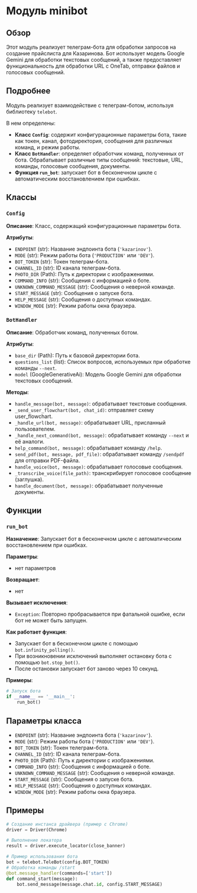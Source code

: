 # Модуль minibot

## Обзор

Этот модуль реализует телеграм-бота для обработки запросов на создание прайслиста для Казаринова. Бот использует модель Google Gemini для обработки текстовых сообщений, а также предоставляет функциональность для обработки URL с OneTab, отправки файлов и голосовых сообщений.

## Подробнее

Модуль реализует взаимодействие с телеграм-ботом, используя библиотеку `telebot`.  

В нем определены:

- **Класс `Config`**:  содержит конфигурационные параметры бота, такие как токен, канал, фотодиректория, сообщения для различных команд, и режим работы.
- **Класс `BotHandler`**:  определяет обработчик команд, полученных от бота. Обрабатывает различные типы сообщений: текстовые, URL, команды, голосовые сообщения, документы.
- **Функция `run_bot`**:  запускает бот в бесконечном цикле с автоматическим восстановлением при ошибках. 

## Классы

### `Config`

**Описание**: Класс, содержащий конфигурационные параметры бота.

**Атрибуты**:

- `ENDPOINT` (str):  Название эндпоинта бота (`'kazarinov'`).
- `MODE` (str):  Режим работы бота (`'PRODUCTION'` или `'DEV'`).
- `BOT_TOKEN` (str):  Токен телеграм-бота.
- `CHANNEL_ID` (str):  ID канала телеграм-бота.
- `PHOTO_DIR` (Path):  Путь к директории с изображениями.
- `COMMAND_INFO` (str):  Сообщения с информацией о боте.
- `UNKNOWN_COMMAND_MESSAGE` (str):  Сообщения о неверной команде.
- `START_MESSAGE` (str):  Сообщения о запуске бота.
- `HELP_MESSAGE` (str):  Сообщения о доступных командах.
- `WINDOW_MODE` (str):  Режим работы окна браузера. 

### `BotHandler`

**Описание**:  Обработчик команд, полученных ботом.

**Атрибуты**:

- `base_dir` (Path):  Путь к базовой директории бота.
- `questions_list` (list):  Список вопросов, используемых при обработке команды `--next`.
- `model` (GoogleGenerativeAi):  Модель Google Gemini для обработки текстовых сообщений.

**Методы**:

- `handle_message(bot, message)`:  обрабатывает текстовые сообщения.
- `_send_user_flowchart(bot, chat_id)`:  отправляет схему user_flowchart.
- `_handle_url(bot, message)`:  обрабатывает URL, присланный пользователем.
- `_handle_next_command(bot, message)`:  обрабатывает команду `--next` и её аналоги.
- `help_command(bot, message)`:  обрабатывает команду `/help`.
- `send_pdf(bot, message, pdf_file)`:  обрабатывает команду `/sendpdf` для отправки PDF-файла.
- `handle_voice(bot, message)`:  обрабатывает голосовые сообщения.
- `_transcribe_voice(file_path)`:  транскрибирует голосовое сообщение (заглушка).
- `handle_document(bot, message)`:  обрабатывает полученные документы.

## Функции

### `run_bot`

**Назначение**:  Запускает бот в бесконечном цикле с автоматическим восстановлением при ошибках.

**Параметры**: 
-  нет параметров

**Возвращает**: 
-  нет

**Вызывает исключения**:

- `Exception`: Повторно пробрасывается при фатальной ошибке, если бот не может быть запущен.

**Как работает функция**:

- Запускает бот в бесконечном цикле с помощью `bot.infinity_polling()`.
- При возникновении исключений выполняет остановку бота с помощью `bot.stop_bot()`.
- После остановки запускает бот заново через 10 секунд.

**Примеры**:

```python
# Запуск бота
if __name__ == '__main__':
    run_bot()
```

## Параметры класса

- `ENDPOINT` (str): Название эндпоинта бота (`'kazarinov'`). 
- `MODE` (str):  Режим работы бота (`'PRODUCTION'` или `'DEV'`).
- `BOT_TOKEN` (str):  Токен телеграм-бота. 
- `CHANNEL_ID` (str):  ID канала телеграм-бота. 
- `PHOTO_DIR` (Path):  Путь к директории с изображениями.
- `COMMAND_INFO` (str):  Сообщения с информацией о боте. 
- `UNKNOWN_COMMAND_MESSAGE` (str):  Сообщения о неверной команде. 
- `START_MESSAGE` (str):  Сообщения о запуске бота. 
- `HELP_MESSAGE` (str):  Сообщения о доступных командах. 
- `WINDOW_MODE` (str):  Режим работы окна браузера. 

## Примеры

```python
# Создание инстанса драйвера (пример с Chrome)
driver = Driver(Chrome)

# Выполнение локатора
result = driver.execute_locator(close_banner)

# Пример использования бота
bot = telebot.TeleBot(config.BOT_TOKEN)
# Обработка команды /start
@bot.message_handler(commands=['start'])
def command_start(message):
    bot.send_message(message.chat.id, config.START_MESSAGE)